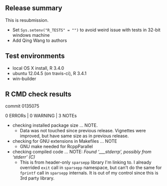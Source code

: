 ## Release summary

This is resubmission. 
* Set `Sys.setenv("R_TESTS" = "")` to avoid weird issue with tests in 32-bit windows machine
* Add Qing Wang to authors

## Test environments

* local OS X install, R 3.4.0
* ubuntu 12.04.5 (on travis-ci), R 3.4.1
* win-builder

## R CMD check results

commit 0135075

0 ERRORs | 0 WARNING | 3 NOTEs

* checking installed package size ... NOTE. 
    - Data was not touched since previous release. Vignettes were improved, 
    but have same size as in previous release.
* checking for GNU extensions in Makefiles ... NOTE
    - GNU make needed for RcppParallel
* checking compiled code ... NOTE: *Found ‘___stderrp’, possibly from ‘stderr’ (C)*
    - This is from header-only `sparsepp` library I'm linking to. I already overrided
    `exit` call in `sparsepp` namespace, but can't do the same for `fprintf` call
    in `sparsepp` internals. It is out of my control since this is 3rd party library.
